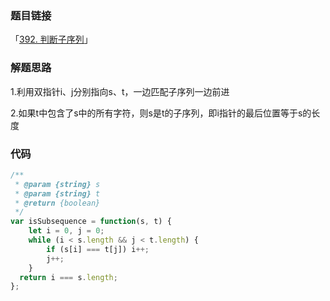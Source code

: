 ### 题目链接

「[392. 判断子序列](https://leetcode-cn.com/problems/is-subsequence/)」

### 解题思路

1.利用双指针i、j分别指向s、t，一边匹配子序列一边前进

2.如果t中包含了s中的所有字符，则s是t的子序列，即i指针的最后位置等于s的长度

### 代码

```javascript
/**
 * @param {string} s
 * @param {string} t
 * @return {boolean}
 */
var isSubsequence = function(s, t) {
    let i = 0, j = 0;
    while (i < s.length && j < t.length) {
        if (s[i] === t[j]) i++;
        j++;
    }
  return i === s.length;
};
```

